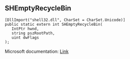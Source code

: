 ## SHEmptyRecycleBin

```
[DllImport("shell32.dll", CharSet = CharSet.Unicode)]
public static extern int SHEmptyRecycleBin(
   IntPtr hwnd,
   string pszRootPath,
   uint dwFlags
);
```

Microsoft documentation: [Link](https://docs.microsoft.com/en-us/windows/win32/api/shellapi/nf-shellapi-shemptyrecyclebinw)
